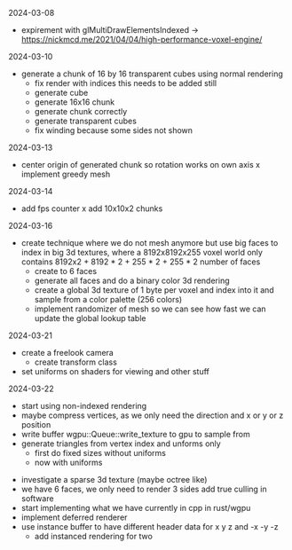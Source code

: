 2024-03-08
- expirement with glMultiDrawElementsIndexed -> https://nickmcd.me/2021/04/04/high-performance-voxel-engine/

2024-03-10
+ generate a chunk of 16 by 16 transparent cubes using normal rendering
  + fix render with indices this needs to be added still
  + generate cube
  + generate 16x16 chunk
  + generate chunk correctly
  + generate transparent cubes
  + fix winding because some sides not shown

2024-03-13
+ center origin of generated chunk so rotation works on own axis
x implement greedy mesh

2024-03-14
+ add fps counter
x add 10x10x2 chunks

2024-03-16
+ create technique where we do not mesh anymore but use big faces to index in big 3d textures, where a 8192x8192x255 voxel world only contains 8192x2 + 8192 * 2 + 255 * 2 + 255 * 2 number of faces
  + create to 6 faces
  + generate all faces and do a binary color 3d rendering
  + create a global 3d texture of 1 byte per voxel and index into it and sample from a color palette (256 colors)
  + implement randomizer of mesh so we can see how fast we can update the global lookup table

2024-03-21
+ create a freelook camera
  + create transform class
+ set uniforms on shaders for viewing and other stuff

2024-03-22
+ start using non-indexed rendering
+ maybe compress vertices, as we only need the direction and x or y or z position
+ write buffer wgpu::Queue::write_texture to gpu to sample from
+ generate triangles from vertex index and unforms only
  + first do fixed sizes without uniforms
  + now with uniforms
- investigate a sparse 3d texture (maybe octree like)
- we have 6 faces, we only need to render 3 sides add true culling in software
- start implementing what we have currently in cpp in rust/wgpu
- implement deferred renderer
- use instance buffer to have different header data for x y z and -x -y -z
  + add instanced rendering for two
  
